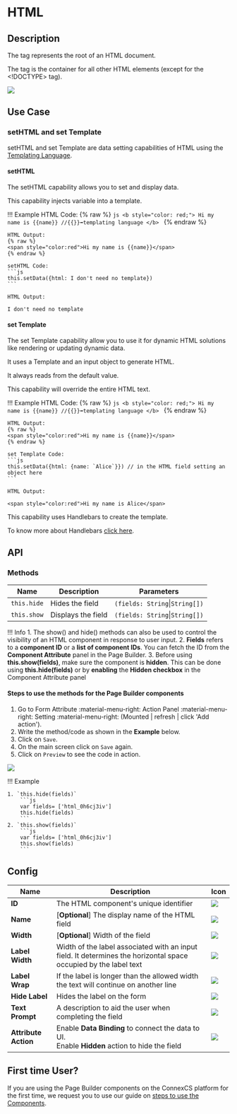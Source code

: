 # HTML

## Description

The <html> tag represents the root of an HTML document.

The <html> tag is the container for all other HTML elements (except for the <!DOCTYPE> tag).

<img src= "/apps/components/img/html.png">

## Use Case

### setHTML and set Template

setHTML and set Template are data setting capabilities of HTML using the [Templating Language](https://handlebarsjs.com/guide/#what-is-handlebars).

#### setHTML

The setHTML capability allows you to set and display data.

This capability injects variable into a template.

!!! Example
    HTML Code:
    {% raw %}
    ```js
    <b style="color: red;">
        Hi my name is {{name}} //{{}}➡️templating language
    </b>
    ```
    {% endraw %}

    HTML Output:
    {% raw %}
    <span style="color:red">Hi my name is {{name}}</span>
    {% endraw %}

    setHTML Code:
    ```js
    this.setData({html: I don't need no template})
    ```
    
    HTML Output:
    
    I don't need no template

#### set Template

The set Template capability allow you to use it for dynamic HTML solutions like rendering or updating dynamic data.

It uses a Template and an input object to generate HTML.

It always reads from the default value.

This capability will override the entire HTML text.

!!! Example
    HTML Code:
    {% raw %}
    ```js
    <b style="color: red;">
        Hi my name is {{name}} //{{}}➡️templating language
    </b>
    ```
    {% endraw %}

    HTML Output:
    {% raw %}
    <span style="color:red">Hi my name is {{name}}</span>
    {% endraw %}

    set Template Code:
    ```js
    this.setData({html: {name: `Alice`}}) // in the HTML field setting an object here
    ```
    
    HTML Output:
    
    <span style="color:red">Hi my name is Alice</span>

This capability uses Handlebars to create the template.

To know more about Handlebars [click here](https://handlebarsjs.com/guide/#html-escaping).

## API

### Methods

| **Name**| **Description**|**Parameters**|
|---------|----------------|--------------|
|`this.hide`|Hides the field|`(fields: String`&#124;`String[])`|
|`this.show`|Displays the field|`(fields: String`&#124;`String[])`|

!!! Info
    1. The show() and hide() methods can also be used to control the visibility of an HTML component in response to user input.
    2. **Fields** refers to a **component ID** or a **list of component IDs**. You can fetch the ID from the **Component Attribute** panel in the Page Builder.
    3. Before using **this.show(fields)**, make sure the component is **hidden**. This can be done using **this.hide(fields)** or by **enabling** the **Hidden checkbox** in the Component Attribute panel

#### Steps to use the methods for the Page Builder components

1. Go to Form Attribute :material-menu-right: Action Panel :material-menu-right: Setting :material-menu-right: (Mounted | refresh | click 'Add action').
2. Write the method/code as shown in the **Example** below.
3. Click on `Save`.
4. On the main screen click on `Save` again.
5. Click on `Preview` to see the code in action.
<img src= "/apps/components/img/html2.png">

!!! Example

    1. `this.hide(fields)`
        ```js
        var fields= ['html_0h6cj3iv']
        this.hide(fields)
        ```
    2. `this.show(fields)`
        ```js
        var fields= ['html_0h6cj3iv']
        this.show(fields)
        ```

## Config

| **Name**|**Description**|**Icon**|
|---------|---------------|--------|
|**ID**| The HTML component's unique identifier|<img src= "/apps/components/img/input_id.png">|
|**Name**| [**Optional**] The display name of the HTML field|<img src= "/apps/components/img/checkbox_name.png">|
|**Width**| [**Optional**] Width of the field|<img src= "/apps/components/img/input_width.png">|
|**Label Width**|Width of the label associated with an input field. It determines the horizontal space occupied by the label text|<img src= "/apps/components/img/input_labelwidth1.png">|
|**Label Wrap**| If the label is longer than the allowed width the text will continue on another line|<img src= "/apps/components/img/input_labelwrap1.png">|
|**Hide Label**| Hides the label on the form|<img src= "/apps/components/img/input_hidelabel.png">|
|**Text Prompt**| A description to aid the user when completing the field|<img src= "/apps/components/img/input_textprompt.png">|
|**Attribute Action**|Enable **Data Binding** to connect the data to UI. <br> Enable **Hidden** action to hide the field|<img src= "/apps/components/img/group_attributionaction.png">|

## First time User?

If you are using the Page Builder components on the ConnexCS platform for the first time, we request you to use our guide on <a href="https://docs.connexcs.com/apps/page-builder/#steps-to-use-components-in-the-page-builder" target="_blank">steps to use the Components</a>.
